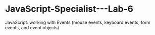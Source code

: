 # JavaScript-Specialist---Lab-6
JavaScript: working with Events (mouse events, keyboard events, form events, and event objects)
